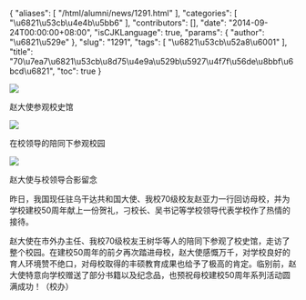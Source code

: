 {
    "aliases": [
        "/html/alumni/news/1291.html"
    ],
    "categories": [
        "\u6821\u53cb\u4e4b\u5bb6"
    ],
    "contributors": [],
    "date": "2014-09-24T00:00:00+08:00",
    "isCJKLanguage": true,
    "params": {
        "author": "\u6821\u529e"
    },
    "slug": "1291",
    "tags": [
        "\u6821\u53cb\u52a8\u6001"
    ],
    "title": "70\u7ea7\u6821\u53cb\u8d75\u4e9a\u529b\u5927\u4f7f\u56de\u8bbf\u6bcd\u6821",
    "toc": true
}

![](https://cdn.tfls.online/mirror/full/4c6eb4701c67a52cf55881795360238587de9895.jpg)




赵大使参观校史馆




![](https://cdn.tfls.online/mirror/full/32c7c4fb88ca9575a3bb65d46b5b3e1f7e2773f6.jpg)




在校领导的陪同下参观校园




**![](https://cdn.tfls.online/mirror/full/34769dbb0397a47e89c08373dd7da0f22b6fdfd1.jpg)**




赵大使与校领导合影留念









  





昨日，我国现任驻乌干达共和国大使、我校70级校友赵亚力一行回访母校，并为学校建校50周年献上一份贺礼，刁校长、吴书记等学校领导代表学校作了热情的接待。




赵大使在市外办主任、我校70级校友王树华等人的陪同下参观了校史馆，走访了整个校园。在建校50周年的前夕再次踏进母校，赵大使感慨万千，对学校良好的育人环境赞不绝口，对母校取得的丰硕教育成果也给予了极高的肯定。临别前，赵大使特意向学校赠送了部分书籍以及纪念品，也预祝母校建校50周年系列活动圆满成功！（校办）


